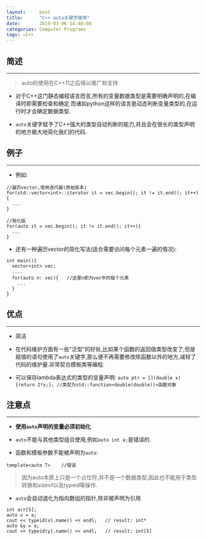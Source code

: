 ```yaml
---
layout:     post
title:      "C++ auto关键字使用"
date:       2019-03-06 14:40:00
categories: Computer Programs
tags: ๑C++
---
```


## 简述
---

> auto的使用在C++11之后得以推广和支持

- 对于C++这门静态编程语言而言,所有的变量数据类型是需要明确声明的,在编译时即需要检查和确定.而诸如python这样的语言是动态判断变量类型的,在运行时才会确定数据类型.

- `auto`关键字赋予了C++强大的类型自动判断的能力,并且会在很长的类型声明的地方极大地简化我们的代码.

## 例子
---

- 例如:
```
//遍历vector,使用迭代器(原始版本)
for(std::vector<int>::iterator it = vec.begin(); it != it.end(); it++){
  ...
}
```
```
//简化版
for(auto it = vec.begin(); it != it.end(); it++){
  ...
}
```

- 还有一种遍历vector的简化写法(适合需要访问每个元素一遍的情况):
```
int main(){
  vector<int> vec;
  ....
  for(auto n: vec){   //这里n即为vec中的每个元素
    ...
  }
}
```

## 优点
---

- 简洁

- 在代码维护方面有一些"泛型"的好处,比如某个函数的返回值类型改变了,但是赋值的语句使用了`auto`关键字,那么便不再需要修改除函数以外的地方,减轻了代码的维护量.非常契合模板类等编程.

- 可以保存lambda表达式的类型的变量声明:
`auto ptr = [](double x){return 2*x;}; //类型为std::function<double(double))>函数对象`

## 注意点
---

- **使用`auto`声明的变量必须初始化**

- `auto`不能与其他类型组合使用,例如`auto int a;`是错误的.

- 函数和模板参数不能被声明为`auto`:
```
template<auto T>    //错误
```
> 因为auto本质上只是一个占位符,并不是一个数据类型,因此也不能用于类型转换和sizeof以及typeid等操作.

- `auto`会自动退化为指向数组的指针,除非被声明为引用
```
int arr[5];
auto x = a;
cout << typeid(x).name() << endl;   // result: int*
auto &y = a;
cout << typeid(y).name() << endl;   // result: int[5]
```
